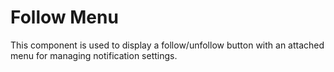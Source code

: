# Follow Menu

This component is used to display a follow/unfollow button with an attached menu for managing notification settings.

